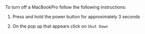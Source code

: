 To turn off a MacBookPro follow the following instructions:

1. Press and hold the power button for approximately 3 seconds

2. On the pop up that appears click on `Shut Down`
